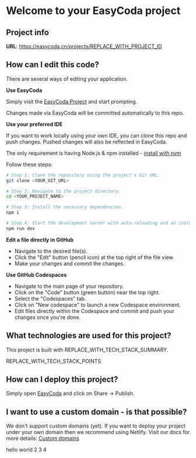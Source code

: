 # Welcome to your EasyCoda project

## Project info

**URL**: https://easycoda.cn/projects/REPLACE_WITH_PROJECT_ID

## How can I edit this code?

There are several ways of editing your application.

**Use EasyCoda**

Simply visit the [EasyCoda Project](https://easycoda.cn/projects/REPLACE_WITH_PROJECT_ID) and start prompting.

Changes made via EasyCoda will be committed automatically to this repo.

**Use your preferred IDE**

If you want to work locally using your own IDE, you can clone this repo and push changes. Pushed changes will also be reflected in EasyCoda.

The only requirement is having Node.js & npm installed - [install with nvm](https://github.com/nvm-sh/nvm#installing-and-updating)

Follow these steps:

```sh
# Step 1: Clone the repository using the project's Git URL.
git clone <YOUR_GIT_URL>

# Step 2: Navigate to the project directory.
cd <YOUR_PROJECT_NAME>

# Step 3: Install the necessary dependencies.
npm i

# Step 4: Start the development server with auto-reloading and an instant preview.
npm run dev
```

**Edit a file directly in GitHub**

- Navigate to the desired file(s).
- Click the "Edit" button (pencil icon) at the top right of the file view.
- Make your changes and commit the changes.

**Use GitHub Codespaces**

- Navigate to the main page of your repository.
- Click on the "Code" button (green button) near the top right.
- Select the "Codespaces" tab.
- Click on "New codespace" to launch a new Codespace environment.
- Edit files directly within the Codespace and commit and push your changes once you're done.

## What technologies are used for this project?

This project is built with REPLACE_WITH_TECH_STACK_SUMMARY.

REPLACE_WITH_TECH_STACK_POINTS

## How can I deploy this project?

Simply open [EasyCoda](https://easycoda.cn/projects/REPLACE_WITH_PROJECT_ID) and click on Share -> Publish.

## I want to use a custom domain - is that possible?

We don't support custom domains (yet). If you want to deploy your project under your own domain then we recommend using Netlify. Visit our docs for more details: [Custom domains](https://docs.easycoda.cn/tips-tricks/custom-domain/)


hello world 2 3 4